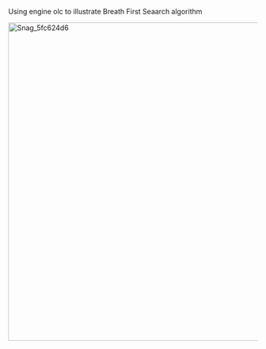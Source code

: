 Using engine olc to illustrate Breath First Seaarch algorithm

<img width="642" alt="Snag_5fc624d6" src="https://user-images.githubusercontent.com/73497298/167718220-6dc4be18-ce3b-436b-a091-b537feb69d08.png">

